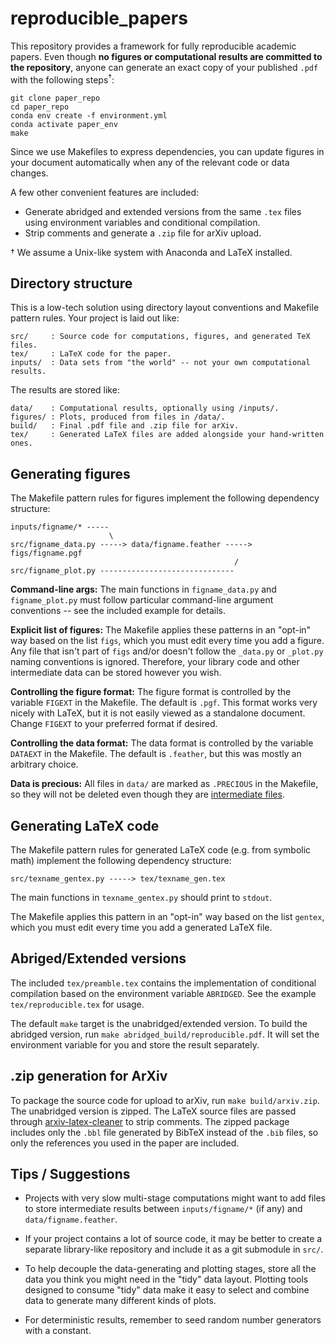 # reproducible_papers

This repository provides a framework for fully reproducible academic papers.
Even though **no figures or computational results are committed to the repository**,
anyone can generate an exact copy of your published `.pdf` with the following steps<sup>†</sup>:

	git clone paper_repo
	cd paper_repo
	conda env create -f environment.yml
	conda activate paper_env
	make

Since we use Makefiles to express dependencies, you can update figures in your document automatically when any of the relevant code or data changes.

A few other convenient features are included:

- Generate abridged and extended versions from the same `.tex` files
  using environment variables and conditional compilation.
- Strip comments and generate a `.zip` file for arXiv upload.

† We assume a Unix-like system with Anaconda and LaTeX installed.


## Directory structure

This is a low-tech solution using directory layout conventions and Makefile pattern rules.
Your project is laid out like:

    src/     : Source code for computations, figures, and generated TeX files.
    tex/     : LaTeX code for the paper.
    inputs/  : Data sets from "the world" -- not your own computational results.

The results are stored like:

    data/    : Computational results, optionally using /inputs/.
    figures/ : Plots, produced from files in /data/.
    build/   : Final .pdf file and .zip file for arXiv.
    tex/     : Generated LaTeX files are added alongside your hand-written ones.

## Generating figures

The Makefile pattern rules for figures implement the following dependency structure:

    inputs/figname/* -----
                          \
    src/figname_data.py -----> data/figname.feather -----> figs/figname.pgf
                                                      /
    src/figname_plot.py ------------------------------

**Command-line args:**
The main functions in `figname_data.py` and `figname_plot.py` must follow
particular command-line argument conventions -- see the included example for
details.

**Explicit list of figures:**
The Makefile applies these patterns in an "opt-in" way based on the list
`figs`, which you must edit every time you add a figure. Any file that isn't
part of `figs` and/or doesn't follow the `_data.py` or `_plot.py` naming
conventions is ignored. Therefore, your library code and other intermediate
data can be stored however you wish.

**Controlling the figure format:**
The figure format is controlled by the variable `FIGEXT` in the Makefile.
The default is `.pgf`. This format works very nicely with LaTeX, but it is not
easily viewed as a standalone document. Change `FIGEXT` to your preferred
format if desired.

**Controlling the data format:**
The data format is controlled by the variable `DATAEXT` in the Makefile.
The default is `.feather`, but this was mostly an arbitrary choice.

**Data is precious:**
All files in `data/` are marked as `.PRECIOUS` in the Makefile, so they will
not be deleted even though they are
[intermediate files](https://www.gnu.org/software/make/manual/html_node/Chained-Rules.html).


## Generating LaTeX code

The Makefile pattern rules for generated LaTeX code (e.g. from symbolic math)
implement the following dependency structure:

    src/texname_gentex.py -----> tex/texname_gen.tex

The main functions in `texname_gentex.py` should print to `stdout`.

The Makefile applies this pattern in an "opt-in" way based on the list
`gentex`, which you must edit every time you add a generated LaTeX file.


## Abriged/Extended versions

The included `tex/preamble.tex` contains the implementation of conditional
compilation based on the environment variable `ABRIDGED`.  See the example
`tex/reproducible.tex` for usage.

The default `make` target is the unabridged/extended version.
To build the abridged version, run `make abridged_build/reproducible.pdf`.
It will set the environment variable for you and store the result separately.


## .zip generation for ArXiv

To package the source code for upload to arXiv, run `make build/arxiv.zip`.
The unabridged version is zipped. The LaTeX source files are passed through
[arxiv-latex-cleaner](https://github.com/google-research/arxiv-latex-cleaner)
to strip comments. The zipped package includes only the `.bbl` file generated
by BibTeX instead of the `.bib` files, so only the references you used in the
paper are included.


## Tips / Suggestions

- Projects with very slow multi-stage computations might want to add
  files to store intermediate results between `inputs/figname/*` (if any)
  and `data/figname.feather`.

- If your project contains a lot of source code, it may be better to create a
  separate library-like repository and include it as a git submodule in `src/`.

- To help decouple the data-generating and plotting stages,
  store all the data you think you might need in the "tidy" data layout.
  Plotting tools designed to consume "tidy" data make it easy to select and
  combine data to generate many different kinds of plots.

- For deterministic results,
  remember to seed random number generators with a constant.
